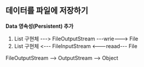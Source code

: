 ## 데이터를 파일에 저장하기
**Data 영속성(Persistent) 추가**

1. List 구현체 ---> FileOutputStream ---wrie---> File
2. List 구현체 <--- FileInputStream <---reaad--- File

FileOutputStream --> OutputStream --> Object

